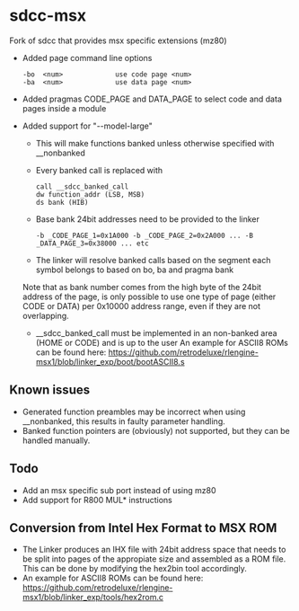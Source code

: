 # sdcc-msx
Fork of sdcc that provides msx specific extensions (mz80)

* Added page command line options
    ```
    -bo  <num>             use code page <num>
    -ba  <num>             use data page <num>
    ```
* Added pragmas CODE_PAGE and DATA_PAGE to select code and data pages inside a module
* Added support for "--model-large"
   * This will make functions banked unless otherwise specified with __nonbanked
   * Every banked call is replaced with

       ```  
       call __sdcc_banked_call
       dw function_addr (LSB, MSB)
       ds bank (HIB)
       ```

   * Base bank 24bit addresses need to be provided to the linker

       ```
       -b _CODE_PAGE_1=0x1A000 -b _CODE_PAGE_2=0x2A000 ... -B _DATA_PAGE_3=0x38000 ... etc
       ```
   * The linker will resolve banked calls based on the segment each symbol belongs to based on bo, ba and pragma bank

   Note that as bank number comes from the high byte of the 24bit address of the page, is only possible
   to use one type of page (either CODE or DATA) per 0x10000 address range, even if they are not overlapping.

   * __sdcc_banked_call must be implemented in an non-banked area (HOME or CODE) and is up to the user
   An example for ASCII8 ROMs can be found here: https://github.com/retrodeluxe/rlengine-msx1/blob/linker_exp/boot/bootASCII8.s

## Known issues

* Generated function preambles may be incorrect when using __nonbanked, this results in faulty parameter handling.
* Banked function pointers are (obviously) not supported, but they can be handled manually.

## Todo

* Add an msx specific sub port instead of using mz80
* Add support for R800 MUL* instructions

## Conversion from Intel Hex Format to MSX ROM

* The Linker produces an IHX file with 24bit address space that needs to be split into pages of the appropiate size and assembled as a ROM file. This can be done by modifying the hex2bin tool accordingly.
* An example for ASCII8 ROMs can be found here:  https://github.com/retrodeluxe/rlengine-msx1/blob/linker_exp/tools/hex2rom.c
